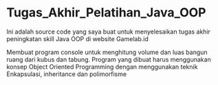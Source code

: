 # Tugas_Akhir_Pelatihan_Java_OOP
Ini adalah source code yang saya buat untuk menyelesaikan tugas akhir peningkatan skill Java OOP di website Gamelab.id

Membuat program console untuk menghitung volume dan luas bangun ruang dari kubus dan tabung. Program yang dibuat harus menggunakan konsep Object Oriented Programming dengan menggunakan teknik Enkapsulasi, inheritance dan polimorfisme
